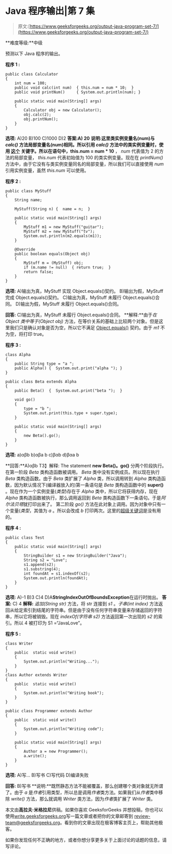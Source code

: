 # Java 程序输出|第 7 集

> 原文:[https://www.geeksforgeeks.org/output-java-program-set-7/](https://www.geeksforgeeks.org/output-java-program-set-7/)

**难度等级:**中级

预测以下 Java 程序的输出。

**程序 1 :**

```
public class Calculator
{
    int num = 100;
    public void calc(int num)  { this.num = num * 10;  }
    public void printNum()     { System.out.println(num); }

    public static void main(String[] args)
    {
        Calculator obj = new Calculator();
        obj.calc(2);
        obj.printNum();
    }
}
```

**选项:**
A)20
B)100
C)1000
D)2
**答案:A) 20**
**说明:**这里类实例变量名(num)与 *calc()* 方法局部变量名(num)相同。所以引用 *calc()* 方法中的类实例变量时，使用 **[这个](https://www.geeksforgeeks.org/this-reference-in-java/)** 关键字。所以在语句**中，this.num = num * 10** ， *num* 代表值为 2 的方法的局部变量， *this.num* 代表初始值为 100 的类实例变量。现在在 *printNum()* 方法中，由于它没有与类实例变量同名的局部变量，所以我们可以直接使用 *num* 引用实例变量，虽然 *this.num* 可以使用。

**程序 2 :**

```
public class MyStuff
{
    String name;

    MyStuff(String n) {  name = n;  }

    public static void main(String[] args)
    {
        MyStuff m1 = new MyStuff("guitar");
        MyStuff m2 = new MyStuff("tv");
        System.out.println(m2.equals(m1));
    }

    @Override
    public boolean equals(Object obj)
    {
        MyStuff m = (MyStuff) obj;
        if (m.name != null)  { return true;  }
        return false;
    }
}
```

**选项:**
A)输出为真，MyStuff 实现 Object.equals()契约。
B)输出为假，MyStuff 完成 Object.equals()契约。
C)输出为真，MyStuff 未履行 Object.equals()合同。
D)输出为假，MyStuff 未履行 Object.equals()合同。

**回答:** C)输出为真，MyStuff 未履行 Object.equals()合同。
**解释:**由于*在 Object 类中等于(Object obj)* 方法，在等价关系的基础上比较两个对象。但是这里我们只是确认对象是否为空，所以它不满足 [Object.equals()](https://www.geeksforgeeks.org/overriding-equals-method-in-java/) 契约。由于 *m1* 不为空，将打印 true。

**程序 3 :**

```
class Alpha
{
    public String type = "a ";
    public Alpha() {  System.out.print("alpha "); }
}

public class Beta extends Alpha
{
    public Beta()  {  System.out.print("beta ");  }

    void go()
    {
        type = "b ";
        System.out.print(this.type + super.type);
    }

    public static void main(String[] args)
    {
        new Beta().go();
    }
}
```

**选项:**
a)αβb
b)αβa b
c)βαb
d)βαa b

**回答:**A)αβb
T3】解释: The statement **new Beta()。go()** 分两个阶段执行。在第一阶段 *Beta* 类构造函数被调用。 *Beta* 类中没有实例成员。所以现在执行 *Beta* 类构造函数。由于 *Beta* 类扩展了 *Alpha* 类，所以调用转到 *Alpha* 类构造函数，因为默认情况下(编译器放入的)第一条语句是 *Beta* 类构造函数中的 **super()** 。现在作为一个实例变量(*类型*)存在于 *Alpha* 类中，所以它将获得内存，现在 *Alpha* 类构造函数被执行，那么调用返回到 *Beta* 类构造函数下一条语句。于是*阿尔法贝塔*就打印出来了。
第二阶段 *go()* 方法在此对象上调用。因为对象中只有一个变量(*类型*，其值为 *a* 。所以会改成 *b* 打印两次。这里的[超级关键词](https://www.geeksforgeeks.org/super-keyword/)是没有用的。

**程序 4 :**

```
public class Test
{
    public static void main(String[] args)
    {
        StringBuilder s1 = new StringBuilder("Java");
        String s2 = "Love";
        s1.append(s2);
        s1.substring(4);
        int foundAt = s1.indexOf(s2);
        System.out.println(foundAt);
    }
}
```

**选项:**
A)-1
B)3
C)4
D)A**StringIndexOutOfBoundsException**在运行时抛出。
**答案:** C) 4
**解释:** *追加(String str)* 方法，将 str 连接到 *s1* 。*子串(int index)* 方法返回从给定索引到结尾的字符串。但是由于没有任何字符串变量来存储返回的字符串，所以它将被销毁。现在 *indexOf(字符串 s2)* 方法返回第一次出现的 *s2* 的索引。所以 4 被打印为 S1 =“JavaLove”。

**程序 5 :**

```
class Writer
{
    public  static void write()
    {
        System.out.println("Writing...");
    }
}
class Author extends Writer
{
    public  static void write()
    {
        System.out.println("Writing book");
    }
}

public class Programmer extends Author
{
    public  static void write()
    {
        System.out.println("Writing code");
    }

    public static void main(String[] args)
    {
        Author a = new Programmer();
        a.write();
    }
}
```

**选项:**
A)写…
B)写书
C)写代码
D)编译失败

**回答:** B)写书
**说明:**既然静态方法不能被覆盖，那么创建哪个类对象就无所谓了。由于 *a* 是*作者*引用类型，所以总是调用*作者*类方法。如果我们从*作者*类中移除 *write()* 方法，那么就调用 *Writer* 类方法，因为*作者*类扩展了 *Writer* 类。

本文由**高拉夫·米格拉尼**供稿。如果你喜欢 GeeksforGeeks 并想投稿，你也可以使用[write.geeksforgeeks.org](https://write.geeksforgeeks.org)写一篇文章或者把你的文章邮寄到 review-team@geeksforgeeks.org。看到你的文章出现在极客博客主页上，帮助其他极客。

如果你发现任何不正确的地方，或者你想分享更多关于上面讨论的话题的信息，请写评论。